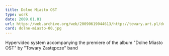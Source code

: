 ```yaml
---
title: Dolne Miasto OST
type: work
date: 2009.01.01
url: https://web.archive.org/web/20090619044613/http://towary.art.pl/dolne-miasto-ost/?p=udzial-wzieli
card: dolne-miasto-00.jpg
---
```


Hypervideo system accompanying the premiere of the album "Dolne Miasto OST" by "Towary Zastępcze" band
